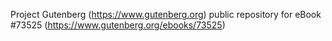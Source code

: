 Project Gutenberg (https://www.gutenberg.org) public repository for eBook #73525 (https://www.gutenberg.org/ebooks/73525)
